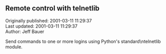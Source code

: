 ## Remote control with telnetlib  
Originally published: 2001-03-11 11:29:37  
Last updated: 2001-03-11 11:29:37  
Author: Jeff Bauer  
  
Send commands to one or more logins using Python's standard\ntelnetlib module.